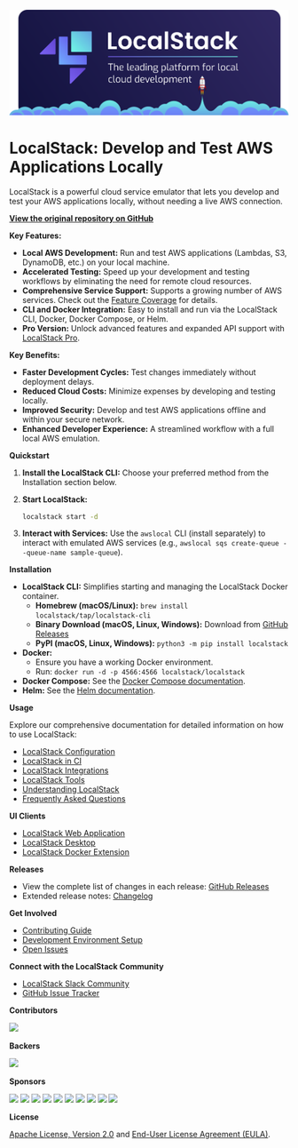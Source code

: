 [![LocalStack](https://raw.githubusercontent.com/localstack/localstack/main/docs/localstack-readme-banner.svg)](https://github.com/localstack/localstack)

# LocalStack: Develop and Test AWS Applications Locally

LocalStack is a powerful cloud service emulator that lets you develop and test your AWS applications locally, without needing a live AWS connection.

**[View the original repository on GitHub](https://github.com/localstack/localstack)**

**Key Features:**

*   **Local AWS Development:** Run and test AWS applications (Lambdas, S3, DynamoDB, etc.) on your local machine.
*   **Accelerated Testing:** Speed up your development and testing workflows by eliminating the need for remote cloud resources.
*   **Comprehensive Service Support:** Supports a growing number of AWS services. Check out the [Feature Coverage](https://docs.localstack.cloud/user-guide/aws/feature-coverage/) for details.
*   **CLI and Docker Integration:** Easy to install and run via the LocalStack CLI, Docker, Docker Compose, or Helm.
*   **Pro Version:** Unlock advanced features and expanded API support with [LocalStack Pro](https://localstack.cloud/pricing).

**Key Benefits:**

*   **Faster Development Cycles:** Test changes immediately without deployment delays.
*   **Reduced Cloud Costs:** Minimize expenses by developing and testing locally.
*   **Improved Security:** Develop and test AWS applications offline and within your secure network.
*   **Enhanced Developer Experience:** A streamlined workflow with a full local AWS emulation.

**Quickstart**

1.  **Install the LocalStack CLI:** Choose your preferred method from the Installation section below.
2.  **Start LocalStack:**

    ```bash
    localstack start -d
    ```

3.  **Interact with Services:** Use the `awslocal` CLI (install separately) to interact with emulated AWS services (e.g., `awslocal sqs create-queue --queue-name sample-queue`).

**Installation**

*   **LocalStack CLI:** Simplifies starting and managing the LocalStack Docker container.
    *   **Homebrew (macOS/Linux):** `brew install localstack/tap/localstack-cli`
    *   **Binary Download (macOS, Linux, Windows):** Download from [GitHub Releases](https://github.com/localstack/localstack-cli/releases/latest)
    *   **PyPI (macOS, Linux, Windows):** `python3 -m pip install localstack`
*   **Docker:**
    *   Ensure you have a working Docker environment.
    *   Run: `docker run -d -p 4566:4566 localstack/localstack`
*   **Docker Compose:** See the [Docker Compose documentation](https://docs.localstack.cloud/getting-started/installation/#docker-compose).
*   **Helm:** See the [Helm documentation](https://docs.localstack.cloud/getting-started/installation/#helm).

**Usage**

Explore our comprehensive documentation for detailed information on how to use LocalStack:

*   [LocalStack Configuration](https://docs.localstack.cloud/references/configuration/)
*   [LocalStack in CI](https://docs.localstack.cloud/user-guide/ci/)
*   [LocalStack Integrations](https://docs.localstack.cloud/user-guide/integrations/)
*   [LocalStack Tools](https://docs.localstack.cloud/user-guide/tools/)
*   [Understanding LocalStack](https://docs.localstack.cloud/references/)
*   [Frequently Asked Questions](https://docs.localstack.cloud/getting-started/faq/)

**UI Clients**
*   [LocalStack Web Application](https://app.localstack.cloud)
*   [LocalStack Desktop](https://docs.localstack.cloud/user-guide/tools/localstack-desktop/)
*   [LocalStack Docker Extension](https://docs.localstack.cloud/user-guide/tools/localstack-docker-extension/)

**Releases**

*   View the complete list of changes in each release: [GitHub Releases](https://github.com/localstack/localstack/releases)
*   Extended release notes: [Changelog](https://docs.localstack.cloud/references/changelog/)

**Get Involved**

*   [Contributing Guide](docs/CONTRIBUTING.md)
*   [Development Environment Setup](docs/development-environment-setup/README.md)
*   [Open Issues](https://github.com/localstack/localstack/issues)

**Connect with the LocalStack Community**

*   [LocalStack Slack Community](https://localstack.cloud/contact/)
*   [GitHub Issue Tracker](https://github.com/localstack/localstack/issues)

**Contributors**

<a href="https://github.com/localstack/localstack/graphs/contributors"><img src="https://opencollective.com/localstack/contributors.svg?width=890" /></a>

**Backers**

<a href="https://opencollective.com/localstack#backers" target="_blank"><img src="https://opencollective.com/localstack/backers.svg?width=890"></a>

**Sponsors**

<a href="https://opencollective.com/localstack/sponsor/0/website" target="_blank"><img src="https://opencollective.com/localstack/sponsor/0/avatar.svg"></a>
<a href="https://opencollective.com/localstack/sponsor/1/website" target="_blank"><img src="https://opencollective.com/localstack/sponsor/1/avatar.svg"></a>
<a href="https://opencollective.com/localstack/sponsor/2/website" target="_blank"><img src="https://opencollective.com/localstack/sponsor/2/avatar.svg"></a>
<a href="https://opencollective.com/localstack/sponsor/3/website" target="_blank"><img src="https://opencollective.com/localstack/sponsor/3/avatar.svg"></a>
<a href="https://opencollective.com/localstack/sponsor/4/website" target="_blank"><img src="https://opencollective.com/localstack/sponsor/4/avatar.svg"></a>
<a href="https://opencollective.com/localstack/sponsor/5/website" target="_blank"><img src="https://opencollective.com/localstack/sponsor/5/avatar.svg"></a>
<a href="https://opencollective.com/localstack/sponsor/6/website" target="_blank"><img src="https://opencollective.com/localstack/sponsor/6/avatar.svg"></a>
<a href="https://opencollective.com/localstack/sponsor/7/website" target="_blank"><img src="https://opencollective.com/localstack/sponsor/7/avatar.svg"></a>
<a href="https://opencollective.com/localstack/sponsor/8/website" target="_blank"><img src="https://opencollective.com/localstack/sponsor/8/avatar.svg"></a>
<a href="https://opencollective.com/localstack/sponsor/9/website" target="_blank"><img src="https://opencollective.com/localstack/sponsor/9/avatar.svg"></a>

**License**

[Apache License, Version 2.0](LICENSE.txt) and [End-User License Agreement (EULA)](docs/end_user_license_agreement).